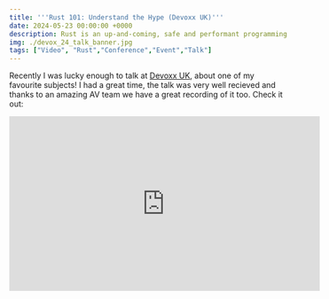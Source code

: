 ```yaml
---
title: '''Rust 101: Understand the Hype (Devoxx UK)'''
date: 2024-05-23 00:00:00 +0000
description: Rust is an up-and-coming, safe and performant programming language with some very novel, funky features. But, most developers don't know why Rust is so talked about. What makes it different? Suitable to anyone with basic programming knowledge, beginner-friendly.
img: ./devox_24_talk_banner.jpg
tags: ["Video", "Rust","Conference","Event","Talk"]
---
```


Recently I was lucky enough to talk at [Devoxx UK](https://www.devoxx.co.uk), about one of my favourite subjects! I had a great time, the talk was very well recieved and thanks to an amazing AV team we have a great recording of it too. Check it out:

<iframe width="560" height="315" src="https://www.youtube-nocookie.com/embed/DO4jJ1O3Cq4?si=A9zJCIn1jD1Xquu5" title="YouTube video player" frameborder="0" allow="accelerometer; autoplay; clipboard-write; encrypted-media; gyroscope; picture-in-picture; web-share" referrerpolicy="strict-origin-when-cross-origin" allowfullscreen></iframe>